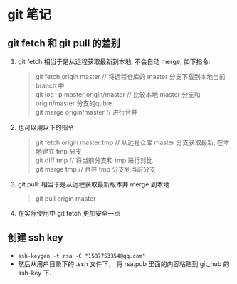 # git 笔记

## git fetch 和 git pull 的差别
1. git fetch 相当于是从远程获取最新到本地, 不会自动 merge, 如下指令:
    > git fetch origin master // 将远程仓库的 master 分支下载到本地当前 branch 中  
    > git log -p master origin/master // 比较本地 master 分支和 origin/master 分支的qubie  
    > git merge origin/master // 进行合并  
2. 也可以用以下的指令:  
    > git fetch origin master:tmp // 从远程仓库 master 分支获取最新, 在本地建立 tmp 分支  
    > git diff tmp // 将当前分支和 tmp 进行对比  
    > git merge tmp // 合并 tmp 分支到当前分支  
3. git pull: 相当于是从远程获取最新版本并 merge 到本地  
    > git pull origin master  
4. 在实际使用中 git fetch 更加安全一点

## 创建 ssh key
- `ssh-keygen -t rsa -C "1587753354@qq.com"`
- 然后从用户目录下的 .ssh 文件下， 将 rsa.pub 里面的内容粘贴到 git_hub 的 ssh-key 下.
